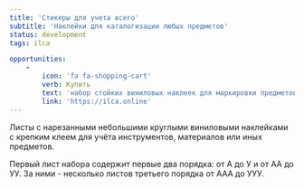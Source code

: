 ```yaml
---
title: 'Стикеры для учета всего'
subtitle: 'Наклейки для каталогизации любых предметов'
status: development
tags: ilca

opportunities:
    -
        icon: 'fa fa-shopping-cart'
        verb: Купить
        text: 'набор стойких виниловых наклеек для маркировки предметов'
        link: 'https://ilca.online'
---
```


Листы с нарезанными небольшими круглыми виниловыми наклейками с крепким клеем для учёта инструментов, материалов или иных предметов.

Первый лист набора содержит первые два порядка: от А до У и от АА до УУ. За ними - несколько листов третьего порядка от ААА до УУУ. 